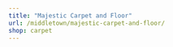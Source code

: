 ```yaml
---
title: "Majestic Carpet and Floor"
url: /middletown/majestic-carpet-and-floor/
shop: carpet
---
```


